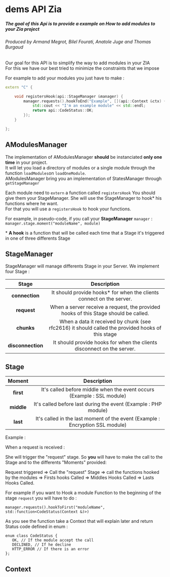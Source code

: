 # dems API Zia
##### The goal of this Api is to provide a example on How to add modules to your Zia project
###### Produced by Armand Megrot, Bilel Fourati, Anatole Juge and Thomas Burgaud

Our goal for this API is to simplify the way to add modules in your ZIA<br/>
For this we have our best tried to minimize the constraints that we impose<br/>

For example to add your modules you just have to make : 
```cpp
extern "C" {

    void registersHook(api::StageManager &manager) {
        manager.requests().hookToEnd("Example", [](api::Context &ctx) {
            std::cout << "I'm an example module" << std::endl;
            return api::CodeStatus::OK;
        });
    }

};
```

## AModulesManager

The implementation of AModulesManager **should** be instanciated **only one time** in your project.<br/>
It will let you load a directory of modules or a single module through the function `loadModules`on `loadOneModule`.<br/>
AModulesManager bring you an implementation of StatesManager through `getStageManager`

Each module need to `extern` a function called `registersHook`
You should give them your StageManager. She will use the StageManager to hook* his functions where he want.<br/>
For that you will use a `registersHook` to hook your functions.

For example, in pseudo-code, if you call your **StageManager** `manager` : <br/>
`manager.stage.moment("moduleName", module)`

\* **A hook** is a function that will be called each time that a Stage it's triggered in one of three differents Stage 

## StageManager

StageManager will manage differents Stage in your Server.
We implement four Stage :<br/>

| Stage      | Description | 
| :----:       |    :----:     |
| **connection** | It should provide hooks* for when the clients connect on the server.     |
| **request** | When a server receive a request, the provided hooks of this Stage should be called.       |
| **chunks**  | When a data it received by chunk (see rfc2616) it should called the provided hooks of this stage        |
| **disconnection**  | It should provide hooks for when the clients disconnect on the server.        |


## Stage

| Moment      | Description | 
| :----:       |    :----:     |
| **first** | It's called before middle when the event occurs (Example : SSL module)     |
| **middle** | It's called before last during the event (Example : PHP module)       |
| **last**  | It's called in the last moment of the event (Example : Encryption SSL module) |

Example : 

When a request is received :

She will trigger the "request" stage. So **you** will have to make the 
call to the Stage and to the differents "Moments" provided:

Request triggered =>
Call the "request" Stage => 
call the functions hooked by the modules =>
Firsts hooks Called =>
Middles Hooks Called =>
Lasts Hooks Called.

For example if you want to Hook a module Function to the beginning of the stage `request` you will have to do :

`manager.requests().hookToFirst("moduleName", std::function<CodeStatus(Context &)>)`

As you see the function take a Context that will explain later and return Status code defined in enum : 
 ```
 enum class CodeStatus {
 	OK, // If the module accept the call
 	DECLINED, // If he decline
 	HTTP_ERROR // If there is an error
 };
 ```
 
 ## Context
 
